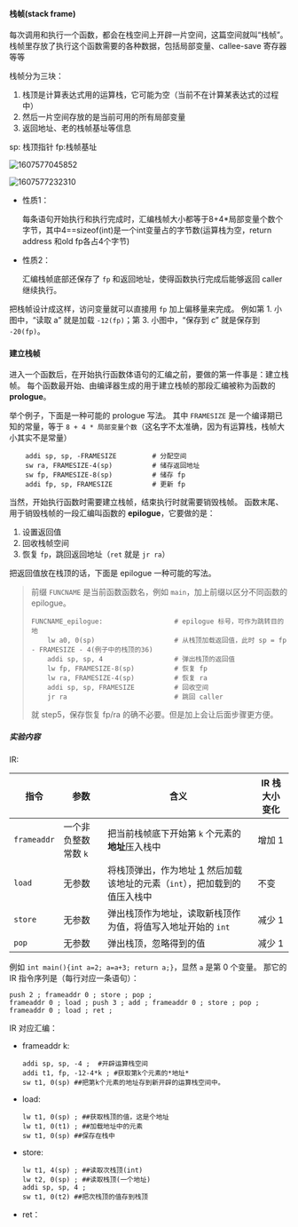 #### 栈帧(stack frame)

每次调用和执行一个函数，都会在栈空间上开辟一片空间，这篇空间就叫“栈帧”。栈帧里存放了执行这个函数需要的各种数据，包括局部变量、callee-save 寄存器等等

栈帧分为三块：

1. 栈顶是计算表达式用的运算栈，它可能为空（当前不在计算某表达式的过程中）
2. 然后一片空间存放的是当前可用的所有局部变量
3. 返回地址、老的栈帧基址等信息

sp: 栈顶指针 fp:栈帧基址

![1607577045852](C:\Users\zh-wa\AppData\Roaming\Typora\typora-user-images\1607577148450.png)

![1607577232310](C:\Users\zh-wa\AppData\Roaming\Typora\typora-user-images\1607577232310.png)

- 性质1：

  每条语句开始执行和执行完成时，汇编栈帧大小都等于8+4\*局部变量个数个字节，其中4==sizeof(int)是一个int变量占的字节数(运算栈为空，return address 和old fp各占4个字节)

- 性质2：

  汇编栈帧底部还保存了 `fp` 和返回地址，使得函数执行完成后能够返回 caller 继续执行。

把栈帧设计成这样，访问变量就可以直接用 `fp` 加上偏移量来完成。 例如第 1. 小图中，“读取 a” 就是加载 `-12(fp)`；第 3. 小图中，“保存到 c” 就是保存到 `-20(fp)`。

#### 建立栈帧

进入一个函数后，在开始执行函数体语句的汇编之前，要做的第一件事是：建立栈帧。 每个函数最开始、由编译器生成的用于建立栈帧的那段汇编被称为函数的 **prologue**。

举个例子，下面是一种可能的 prologue 写法。 其中 `FRAMESIZE` 是一个编译期已知的常量，等于 `8 + 4 * 局部变量个数`（这名字不太准确，因为有运算栈，栈帧大小其实不是常量）

```assembly
    addi sp, sp, -FRAMESIZE         # 分配空间
    sw ra, FRAMESIZE-4(sp)          # 储存返回地址
    sw fp, FRAMESIZE-8(sp)          # 储存 fp
    addi fp, sp, FRAMESIZE          # 更新 fp
```

当然，开始执行函数时需要建立栈帧，结束执行时就需要销毁栈帧。 函数末尾、用于销毁栈帧的一段汇编叫函数的 **epilogue**，它要做的是：

1. 设置返回值
2. 回收栈帧空间
3. 恢复 `fp`，跳回返回地址（`ret` 就是 `jr ra`）

把返回值放在栈顶的话，下面是 epilogue 一种可能的写法。

> 前缀 `FUNCNAME` 是当前函数函数名，例如 `main`，加上前缀以区分不同函数的 epilogue。
>
> ```
> FUNCNAME_epilogue:                  # epilogue 标号，可作为跳转目的地
>     lw a0, 0(sp)                    # 从栈顶加载返回值，此时 sp = fp - FRAMESIZE - 4(例子中的栈顶的36)
>     addi sp, sp, 4                  # 弹出栈顶的返回值
>     lw fp, FRAMESIZE-8(sp)          # 恢复 fp
>     lw ra, FRAMESIZE-4(sp)          # 恢复 ra
>     addi sp, sp, FRAMESIZE          # 回收空间
>     jr ra                           # 跳回 caller
> ```
>
> 就 step5，保存恢复 fp/ra 的确不必要。但是加上会让后面步骤更方便。

##### 实验内容

IR:

| 指令        | 参数                 | 含义                                                         | IR 栈大小变化 |
| ----------- | -------------------- | ------------------------------------------------------------ | ------------- |
| `frameaddr` | 一个非负整数常数 `k` | 把当前栈帧底下开始第 `k` 个元素的**地址**压入栈中            | 增加 1        |
| `load`      | 无参数               | 将栈顶弹出，作为地址 [1](https://decaf-lang.github.io/minidecaf-tutorial/docs/lab5/guide.html#fn_1) 然后加载该地址的元素（`int`），把加载到的值压入栈中 | 不变          |
| `store`     | 无参数               | 弹出栈顶作为地址，读取新栈顶作为值，将值写入地址开始的 `int` | 减少 1        |
| `pop`       | 无参数               | 弹出栈顶，忽略得到的值                                       | 减少 1        |

例如 `int main(){int a=2; a=a+3; return a;}`，显然 `a` 是第 0 个变量。 那它的 IR 指令序列是（每行对应一条语句）：

```
push 2 ; frameaddr 0 ; store ; pop ;
frameaddr 0 ; load ; push 3 ; add ; frameaddr 0 ; store ; pop ;
frameaddr 0 ; load ; ret ;
```

IR 对应汇编：

- frameaddr k: 

  ```
  addi sp, sp, -4 ;  #开辟运算栈空间
  addi t1, fp, -12-4*k ; #获取第k个元素的*地址*
  sw t1, 0(sp) ##把第k个元素的地址存到新开辟的运算栈空间中。
  ```

- load:

  ```
  lw t1, 0(sp) ; ##获取栈顶的值，这是个地址
  lw t1, 0(t1) ; ##加载地址中的元素
  sw t1, 0(sp) ##保存在栈中
  ```

- store:

  ```
  lw t1, 4(sp) ; ##读取次栈顶(int)
  lw t2, 0(sp) ; ##读取栈顶(一个地址)
  addi sp, sp, 4 ;
  sw t1, 0(t2) ##把次栈顶的值存到栈顶
  ```

- ret：

  ```
  
  ```
